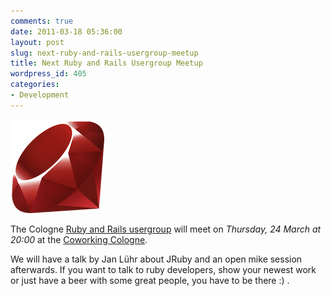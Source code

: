 ```yaml
---
comments: true
date: 2011-03-18 05:36:00
layout: post
slug: next-ruby-and-rails-usergroup-meetup
title: Next Ruby and Rails Usergroup Meetup
wordpress_id: 405
categories:
- Development
---
```


![ruby](/images/2011-03-18-next-ruby-and-rails-usergroup-meetup/ruby.png)

The Cologne [Ruby and Rails usergroup](http://www.rurug.de) will meet on
_Thursday, 24 March at 20:00_ at the [Coworking Cologne](http://www.coworkingcologne.de/). 

We will have a talk by Jan Lühr about JRuby and an open mike session
afterwards. If you want to talk to ruby developers, show your newest work or
just have a beer with some great people, you have to be there :) .
